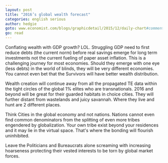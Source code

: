 ```yaml
---
layout: post
title: "2016’s global wealth forecast"
categories: english serious
author: hedgie
goto: www.economist.com/blogs/graphicdetail/2015/12/daily-chart#comments?ref=speak.junglestar.org
go: read
---
```

Conflating wealth with GDP growth? LOL. Struggling GDP need to first reduce debts (the current norm) before real savings emerge for long term investments not the current fueling of paper asset inflation. This is a challenging journey for most economies. Should they emerge with one eye (less debts) in the world of blinds, they will be very different economies. You cannot even bet that the Survivors will have better wealth distribution.

Wealth creation will continue away from all the propagated TE data within the tight circles of the global 1% elites who are transnationals. 2016 and beyond will be great for their guarded habitats in choice cities. They will further distant from wastelands and juicy savannah. Where they live and hunt are 2 different places.

Think Cities in the global economy and not nations. Nations cannot even find common denominators from the splitting of even more tribes engendered by globalization. Your own tribe exist beyond your residences and it may lie in the virtual space. That's where the bonding will flourish uninhibited.

Leave the Politicians and Bureaucrats alone screaming with increasing hoarseness protecting their vested interests to be torn by global market forces.
